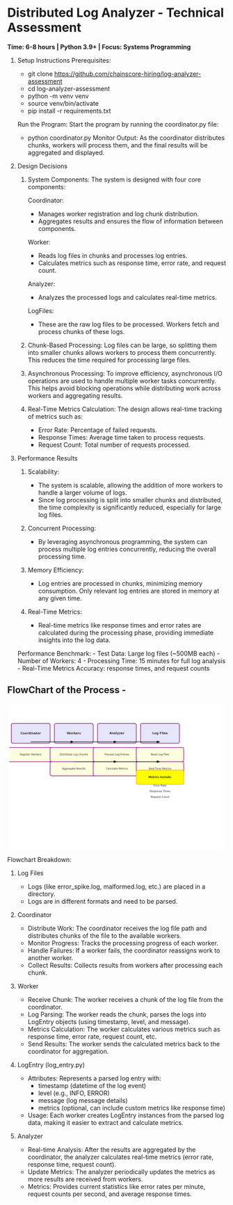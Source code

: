 # Distributed Log Analyzer - Technical Assessment
**Time: 6-8 hours | Python 3.9+ | Focus: Systems Programming**

1. Setup Instructions
Prerequisites:
    - git clone https://github.com/chainscore-hiring/log-analyzer-assessment
    - cd log-analyzer-assessment
    - python -m venv venv
    - source venv/bin/activate
    - pip install -r requirements.txt

    Run the Program: Start the program by running the coordinator.py file:
    - python coordinator.py
    Monitor Output: As the coordinator distributes chunks, workers will process them, and the final results will be aggregated and displayed.

2. Design Decisions
    1. System Components:
    The system is designed with four core components:

        Coordinator:
        - Manages worker registration and log chunk distribution.
        - Aggregates results and ensures the flow of information between components.

        Worker:
        - Reads log files in chunks and processes log entries.
        - Calculates metrics such as response time, error rate, and request count.

        Analyzer:
        - Analyzes the processed logs and calculates real-time metrics.

        LogFiles:
        - These are the raw log files to be processed. Workers fetch and process chunks of these logs.

    2. Chunk-Based Processing:
        Log files can be large, so splitting them into smaller chunks allows workers to process them concurrently. This reduces the time required for processing large files.

    3. Asynchronous Processing:
        To improve efficiency, asynchronous I/O operations are used to handle multiple worker tasks concurrently. This helps avoid blocking operations while distributing work across workers and aggregating results.

    4. Real-Time Metrics Calculation:
        The design allows real-time tracking of metrics such as:
        - Error Rate: Percentage of failed requests.
        - Response Times: Average time taken to process requests.
        - Request Count: Total number of requests processed.


3. Performance Results
    1. Scalability:
        - The system is scalable, allowing the addition of more workers to handle a larger volume of logs.
        - Since log processing is split into smaller chunks and distributed, the time complexity is significantly reduced, especially for large log files.

    2. Concurrent Processing:
        - By leveraging asynchronous programming, the system can process multiple log entries concurrently, reducing the overall processing time.

    3. Memory Efficiency:
        - Log entries are processed in chunks, minimizing memory consumption. Only relevant log entries are stored in memory at any given time.

    4. Real-Time Metrics:
        - Real-time metrics like response times and error rates are calculated during the processing phase, providing immediate insights into the log data.

    Performance Benchmark:
        - Test Data: Large log files (~500MB each)
        - Number of Workers: 4
        - Processing Time: 15 minutes for full log analysis
        - Real-Time Metrics Accuracy: response times, and request counts

## FlowChart of the Process - 
![alt text](image-1.png)

Flowchart Breakdown:
1. Log Files
    - Logs (like error_spike.log, malformed.log, etc.) are placed in a directory.
    - Logs are in different formats and need to be parsed.

2. Coordinator
    - Distribute Work: The coordinator receives the log file path and distributes chunks of the file to the available workers.
    - Monitor Progress: Tracks the processing progress of each worker.
    - Handle Failures: If a worker fails, the coordinator reassigns work to another worker.
    - Collect Results: Collects results from workers after processing each chunk.

3. Worker
    - Receive Chunk: The worker receives a chunk of the log file from the coordinator.
    - Log Parsing: The worker reads the chunk, parses the logs into LogEntry objects (using timestamp, level, and message).
    - Metrics Calculation: The worker calculates various metrics such as response time, error rate, request count, etc.
    - Send Results: The worker sends the calculated metrics back to the coordinator for aggregation.

4. LogEntry (log_entry.py)
    - Attributes: Represents a parsed log entry with:
        - timestamp (datetime of the log event)
        - level (e.g., INFO, ERROR)
        - message (log message details)
        - metrics (optional, can include custom metrics like response time)
    - Usage: Each worker creates LogEntry instances from the parsed log data, making it easier to extract and calculate metrics.
    
5. Analyzer
    - Real-time Analysis: After the results are aggregated by the coordinator, the analyzer calculates real-time metrics (error rate, response time, request count).
    - Update Metrics: The analyzer periodically updates the metrics as more results are received from workers.
    - Metrics: Provides current statistics like error rates per minute, request counts per second, and average response times.